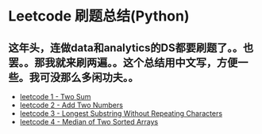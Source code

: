 # Leetcode 刷题总结(Python)
## 这年头，连做data和analytics的DS都要刷题了。。也罢。。那我就来刷两遍。。这个总结用中文写，方便一些。我可没那么多闲功夫。。
- [leetcode 1 - Two Sum](https://github.com/qizele/leetcode/issues/1)
- [leetcode 2 - Add Two Numbers](https://github.com/qizele/leetcode/issues/2)
- [leetcode 3 - Longest Substring Without Repeating Characters](https://github.com/qizele/leetcode/issues/3)
- [leetcode 4 - Median of Two Sorted Arrays](https://github.com/qizele/leetcode/issues/4)
